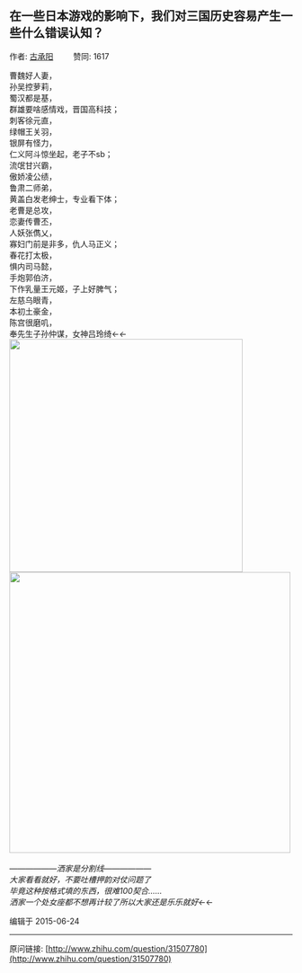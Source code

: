 ## 在一些日本游戏的影响下，我们对三国历史容易产生一些什么错误认知？

作者: [古承阳](http://www.zhihu.com/people/gu-cheng-yang-91)&nbsp;&nbsp;&nbsp;&nbsp;&nbsp;&nbsp;&nbsp;&nbsp; 赞同: 1617


曹魏好人妻，<br>孙吴控萝莉，<br>蜀汉都是基，<br>群雄要啥感情戏，晋国高科技；<br>刺客徐元直，<br>绿帽王关羽，<br>银屏有怪力，<br>仁义阿斗惊坐起，老子不sb；<br>流氓甘兴霸，<br>傲娇凌公绩，<br>鲁肃二师弟，<br>黄盖白发老绅士，专业看下体；<br>老曹是总攻，<br>恋妻传曹丕，<br>人妖张儁乂，<br>寡妇门前是非多，仇人马正义；<br>春花打太极，<br>惧内司马懿，<br>手炮郭伯济，<br>下作乳量王元姬，子上好脾气；<br>左慈乌眼青，<br>本初土豪金，<br>陈宫很磨叽，<br>奉先生子孙仲谋，女神吕玲绮←_←<br><img src="http://pic3.zhimg.com/bcf2845aec7af224787606de01d220a6_b.jpg" data-rawheight="220" data-rawwidth="415" class="content_image" width="415"><br><img src="http://pic1.zhimg.com/196f9630c42686c9f96ba422e79aec6c_b.jpg" data-rawheight="281" data-rawwidth="500" class="origin_image zh-lightbox-thumb" width="500" data-original="http://pic1.zhimg.com/196f9630c42686c9f96ba422e79aec6c_r.jpg"><br><br>——————洒家是分割线——————<br>大家看看就好，不要吐槽押韵对仗问题了<br>毕竟这种按格式填的东西，很难100契合……<br>洒家一个处女座都不想再计较了所以大家还是乐乐就好←_←



编辑于 2015-06-24



---
原问链接: [http://www.zhihu.com/question/31507780](http://www.zhihu.com/question/31507780)